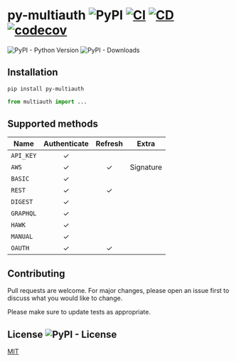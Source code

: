 # py-multiauth ![PyPI](https://img.shields.io/pypi/v/py-multiauth) [![CI](https://github.com/Escape-Technologies/py-multiauth/actions/workflows/ci.yaml/badge.svg)](https://github.com/Escape-Technologies/py-multiauth/actions/workflows/ci.yaml) [![CD](https://github.com/Escape-Technologies/py-multiauth/actions/workflows/cd.yaml/badge.svg)](https://github.com/Escape-Technologies/py-multiauth/actions/workflows/cd.yaml) [![codecov](https://codecov.io/gh/Escape-Technologies/py-multiauth/branch/main/graph/badge.svg?token=NL148MNKAE)](https://codecov.io/gh/Escape-Technologies/py-multiauth)

![PyPI - Python Version](https://img.shields.io/pypi/pyversions/py-multiauth)
![PyPI - Downloads](https://img.shields.io/pypi/dm/py-multiauth)

## Installation

```bash
pip install py-multiauth
```

```python
from multiauth import ...
```

## Supported methods

|Name     |Authenticate|Refresh|Extra    |
|---------|:----------:|:-----:|---------|
|`API_KEY`|✓           |       |         |
|`AWS`    |✓           |✓      |Signature|
|`BASIC`  |✓           |       |         |
|`REST`   |✓           |✓      |         |
|`DIGEST` |✓           |       |         |
|`GRAPHQL`|✓           |       |         |
|`HAWK`   |✓           |       |         |
|`MANUAL` |✓           |       |         |
|`OAUTH`  |✓           |✓      |         |

## Contributing

Pull requests are welcome. For major changes, please open an issue first to discuss what you would like to change.

Please make sure to update tests as appropriate.

## License ![PyPI - License](https://img.shields.io/pypi/l/py-multiauth)

[MIT](https://choosealicense.com/licenses/mit/)
